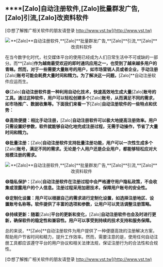 ## ****[Zalo]**自动注册软件,**[Zalo]**批量群发广告,**[Zalo]**引流,**[Zalo]**改资料软件**

[😍想了解推广相关软件的朋友请登录 http://www.vst.tw](http://www.vst.tw)

 <center><img src="https://vst.tw/MP4/tuiguang/png/2.png" alt="**[Zalo]**自动注册软件,**[Zalo]**批量群发广告,**[Zalo]**引流,**[Zalo]**改资料软件"></center>

在当今数字化时代，社交媒体平台的使用已经成为人们日常生活中不可或缺的一部分。而**[Zalo]**作为越南最受欢迎的即时通讯应用之一，也受到了越来越多用户的青睐。然而，对于一些需要大量账号的用户，如市场营销人员或者企业，手动注册**[Zalo]**账号可能会耗费大量时间和精力。为了解决这一问题，**[Zalo]**自动注册软件应运而生。

**😄**[Zalo]**自动注册软件是一种利用自动化技术，快速高效地生成大量**[Zalo]**账号的工具。通过这种软件，用户可以轻松创建多个**[Zalo]**账号，从而满足不同的需求，如市场推广、数据收集等。下面我们来看一下**[Zalo]**自动注册软件的一些特点和优势：**

**😄高效便捷：相比手动注册，**[Zalo]**自动注册软件可以极大地提高注册效率。用户只需设置好参数，软件就能够自动化地完成注册过程，无需手动操作，节省了大量时间和精力。**

**😄批量注册：**[Zalo]**自动注册软件支持批量注册功能，用户可以一次性生成多个**[Zalo]**账号，满足不同的需求。无论是个人用户还是企业用户，都能够轻松应对大规模注册的需求。**

 <center><img src="https://vst.tw/MP4/tuiguang/png/1.png" alt="**[Zalo]**自动注册软件,**[Zalo]**批量群发广告,**[Zalo]**引流,**[Zalo]**改资料软件"></center>

**😄隐私保护：**[Zalo]**自动注册软件在注册过程中会严格遵守用户隐私政策，不会收集或泄露用户的个人信息。注册过程采用加密技术，保障用户账号的安全性。**

**😄定制化设置：用户可以根据自己的需求进行定制化设置，如选择注册地区、设置账号名称等。软件提供了丰富的选项和参数，让用户可以灵活调整注册策略。**

**😄持续更新：随着**[Zalo]**平台的更新和变化，**[Zalo]**自动注册软件也会及时进行更新，确保软件的稳定性和兼容性。用户可以享受到持续的技术支持和服务保障。**

总的来说，**[Zalo]**自动注册软件为用户提供了一种便捷高效的注册解决方案，帮助用户节省时间和精力，提升工作效率。然而，需要注意的是，使用任何自动注册工具都应该遵守平台的用户协议和相关法律法规，保证注册行为的合法性和合规性。

[😍想了解推广相关软件的朋友请登录 http://www.vst.tw](http://www.vst.tw)



